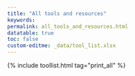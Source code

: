 ```yaml
---
title: "All tools and resources"
keywords: 
permalink: all_tools_and_resources.html
datatable: true
toc: false
custom-editme: _data/tool_list.xlsx
---
```


{% include toollist.html tag="print_all" %}
